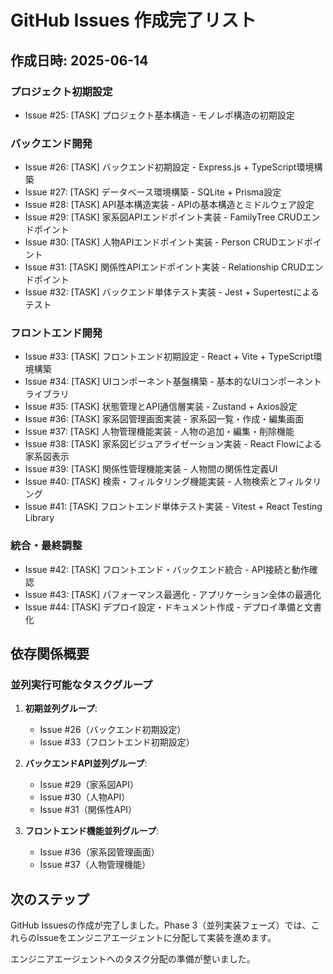 # GitHub Issues 作成完了リスト

## 作成日時: 2025-06-14

### プロジェクト初期設定
- Issue #25: [TASK] プロジェクト基本構造 - モノレポ構造の初期設定

### バックエンド開発
- Issue #26: [TASK] バックエンド初期設定 - Express.js + TypeScript環境構築
- Issue #27: [TASK] データベース環境構築 - SQLite + Prisma設定
- Issue #28: [TASK] API基本構造実装 - APIの基本構造とミドルウェア設定
- Issue #29: [TASK] 家系図APIエンドポイント実装 - FamilyTree CRUDエンドポイント
- Issue #30: [TASK] 人物APIエンドポイント実装 - Person CRUDエンドポイント
- Issue #31: [TASK] 関係性APIエンドポイント実装 - Relationship CRUDエンドポイント
- Issue #32: [TASK] バックエンド単体テスト実装 - Jest + Supertestによるテスト

### フロントエンド開発
- Issue #33: [TASK] フロントエンド初期設定 - React + Vite + TypeScript環境構築
- Issue #34: [TASK] UIコンポーネント基盤構築 - 基本的なUIコンポーネントライブラリ
- Issue #35: [TASK] 状態管理とAPI通信層実装 - Zustand + Axios設定
- Issue #36: [TASK] 家系図管理画面実装 - 家系図一覧・作成・編集画面
- Issue #37: [TASK] 人物管理機能実装 - 人物の追加・編集・削除機能
- Issue #38: [TASK] 家系図ビジュアライゼーション実装 - React Flowによる家系図表示
- Issue #39: [TASK] 関係性管理機能実装 - 人物間の関係性定義UI
- Issue #40: [TASK] 検索・フィルタリング機能実装 - 人物検索とフィルタリング
- Issue #41: [TASK] フロントエンド単体テスト実装 - Vitest + React Testing Library

### 統合・最終調整
- Issue #42: [TASK] フロントエンド・バックエンド統合 - API接続と動作確認
- Issue #43: [TASK] パフォーマンス最適化 - アプリケーション全体の最適化
- Issue #44: [TASK] デプロイ設定・ドキュメント作成 - デプロイ準備と文書化

## 依存関係概要

### 並列実行可能なタスクグループ

1. **初期並列グループ**:
   - Issue #26（バックエンド初期設定）
   - Issue #33（フロントエンド初期設定）

2. **バックエンドAPI並列グループ**:
   - Issue #29（家系図API）
   - Issue #30（人物API）
   - Issue #31（関係性API）

3. **フロントエンド機能並列グループ**:
   - Issue #36（家系図管理画面）
   - Issue #37（人物管理機能）

## 次のステップ

GitHub Issuesの作成が完了しました。Phase 3（並列実装フェーズ）では、これらのIssueをエンジニアエージェントに分配して実装を進めます。

エンジニアエージェントへのタスク分配の準備が整いました。